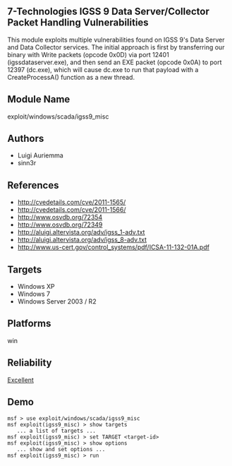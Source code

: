 ## 7-Technologies IGSS 9 Data Server/Collector Packet Handling Vulnerabilities

This module exploits multiple vulnerabilities found on IGSS 
9's Data Server and Data Collector services. The initial 
approach is first by transferring our binary with Write 
packets (opcode 0x0D) via port 12401 (igssdataserver.exe), 
and then send an EXE packet (opcode 0x0A) to port 12397 
(dc.exe), which will cause dc.exe to run that payload with a 
CreateProcessA() function as a new thread.


## Module Name
exploit/windows/scada/igss9_misc

## Authors
* Luigi Auriemma
* sinn3r


## References
* http://cvedetails.com/cve/2011-1565/
* http://cvedetails.com/cve/2011-1566/
* http://www.osvdb.org/72354
* http://www.osvdb.org/72349
* http://aluigi.altervista.org/adv/igss_1-adv.txt
* http://aluigi.altervista.org/adv/igss_8-adv.txt
* http://www.us-cert.gov/control_systems/pdf/ICSA-11-132-01A.pdf



## Targets
* Windows XP
* Windows 7
* Windows Server 2003 / R2


## Platforms
win

## Reliability
[Excellent](https://github.com/rapid7/metasploit-framework/wiki/Exploit-Ranking)

## Demo

```
msf > use exploit/windows/scada/igss9_misc
msf exploit(igss9_misc) > show targets
   ... a list of targets ...
msf exploit(igss9_misc) > set TARGET <target-id>
msf exploit(igss9_misc) > show options
   ... show and set options ...
msf exploit(igss9_misc) > run
```
    
    